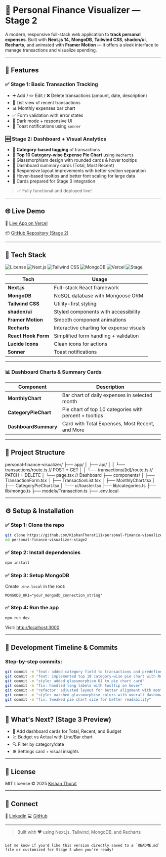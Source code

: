 # 💸 Personal Finance Visualizer — Stage 2

A modern, responsive full-stack web application to **track personal expenses**. Built with **Next.js 14**, **MongoDB**, **Tailwind CSS**, **shadcn/ui**, **Recharts**, and animated with **Framer Motion** — it offers a sleek interface to manage transactions and visualize spending.

---

## 🚀 Features

### ✅ Stage 1: Basic Transaction Tracking

* ➕ Add / ✏️ Edit / ❌ Delete transactions (amount, date, description)
* 📃 List view of recent transactions
* 📊 Monthly expenses bar chart
* ✅ Form validation with error states
* 🌙 Dark mode + responsive UI
* 🔔 Toast notifications using `sonner`

### 🆕 Stage 2: Dashboard + Visual Analytics

* 🧾 **Category-based tagging** of transactions
* 🥧 **Top 10 Category-wise Expense Pie Chart** using `Recharts`
* 💠 Glassmorphism design with rounded cards & hover tooltips
* 🧮 Dashboard summary cards (Total, Most Recent)
* 🎯 Responsive layout improvements with better section separation
* 🧠 Hover-based tooltips and better font scaling for large data
* 🧊 Cards prepared for Stage 3 integration

> ✅ Fully functional and deployed live!

---

## 🌐 Live Demo

🔗 [Live App on Vercel](https://your-vercel-stage2-link.vercel.app)

📦 [GitHub Repository (Stage 2)](https://github.com/KishanThorat111/personal-finance-visualizer-stage2)

---

## 🧠 Tech Stack

![License](https://img.shields.io/github/license/KishanThorat111/personal-finance-visualizer-stage2?style=flat-square)
![Next.js](https://img.shields.io/badge/Built%20with-Next.js-000?logo=nextdotjs&style=flat-square)
![Tailwind CSS](https://img.shields.io/badge/UI-TailwindCSS-06B6D4?logo=tailwindcss&logoColor=white&style=flat-square)
![MongoDB](https://img.shields.io/badge/Database-MongoDB-4EA94B?logo=mongodb&logoColor=white&style=flat-square)
![Vercel](https://img.shields.io/badge/Deploy-Vercel-black?logo=vercel&style=flat-square)
![Stage](https://img.shields.io/badge/Stage-2-blue?style=flat-square)

| Tech                | Usage                                    |
| ------------------- | ---------------------------------------- |
| **Next.js**         | Full-stack React framework               |
| **MongoDB**         | NoSQL database with Mongoose ORM         |
| **Tailwind CSS**    | Utility-first styling                    |
| **shadcn/ui**       | Styled components with accessibility     |
| **Framer Motion**   | Smooth component animations              |
| **Recharts**        | Interactive charting for expense visuals |
| **React Hook Form** | Simplified form handling + validation    |
| **Lucide Icons**    | Clean icons for actions                  |
| **Sonner**          | Toast notifications                      |

---

### 📊 Dashboard Charts & Summary Cards

| Component            | Description                                              |
|----------------------|----------------------------------------------------------|
| **MonthlyChart**     | Bar chart of daily expenses in selected month            |
| **CategoryPieChart** | Pie chart of top 10 categories with percent + tooltips   |
| **DashboardSummary** | Card with Total Expenses, Most Recent, and More          |

---

## 🧩 Project Structure

personal-finance-visualizer/
├── app/
│ ├── api/
│ │ └── transactions/route.ts // POST + GET
│ │ └── transactions/[id]/route.ts // PATCH + DELETE
│ └── page.tsx // Dashboard
├── components/
│ ├── TransactionForm.tsx
│ ├── TransactionList.tsx
│ ├── MonthlyChart.tsx
│ ├── CategoryPieChart.tsx
│ └── ui/toaster.tsx
├── lib/categories.ts
├── lib/mongo.ts
├── models/Transaction.ts
├── .env.local


---

## ⚙️ Setup & Installation

### ✅ Step 1: Clone the repo

```bash
git clone https://github.com/KishanThorat111/personal-finance-visualizer-stage2.git
cd personal-finance-visualizer-stage2
````

### ✅ Step 2: Install dependencies

```bash
npm install
```

### ✅ Step 3: Setup MongoDB

Create `.env.local` in the root:

```env
MONGODB_URI="your_mongodb_connection_string"
```

### ✅ Step 4: Run the app

```bash
npm run dev
```

Visit: [http://localhost:3000](http://localhost:3000)

---

## 📅 Development Timeline & Commits

### Step-by-step commits:

```bash
git commit -m "feat: added category field to transactions and predefined categories list"
git commit -m "feat: implemented top 10 category-wise pie chart with Recharts"
git commit -m "style: added glassmorphism UI to pie chart card"
git commit -m "fix: handled long labels with tooltip on hover"
git commit -m "refactor: adjusted layout for better alignment with monthly chart"
git commit -m "style: matched glassmorphism colors with overall dashboard"
git commit -m "fix: tweaked pie chart size for better readability"
```

---

## 🧪 What's Next? (Stage 3 Preview)

* 🧩 Add dashboard cards for Total, Recent, and Budget
* 💹 Budget vs Actual with Line/Bar chart
* 🔍 Filter by category/date
* ⚙️ Settings card + visual insights

---

## 📄 License

MIT License © 2025 [Kishan Thorat](https://github.com/KishanThorat111)

---

## 🤝 Connect

💼 [LinkedIn](https://linkedin.com/in/yourprofile)
💻 [GitHub](https://github.com/KishanThorat111)

---

> Built with ❤️ using Next.js, Tailwind, MongoDB, and Recharts

```

Let me know if you'd like this version directly saved to a `README.md` file or customized for Stage 3 when you're ready!
```
